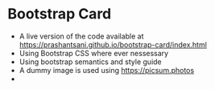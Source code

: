 # Bootstrap Card

- A live version of the code available at https://prashantsani.github.io/bootstrap-card/index.html
- Using Bootstrap CSS where ever nessessary 
- Using bootstrap semantics and style guide 
- A dummy image is used using https://picsum.photos
- 